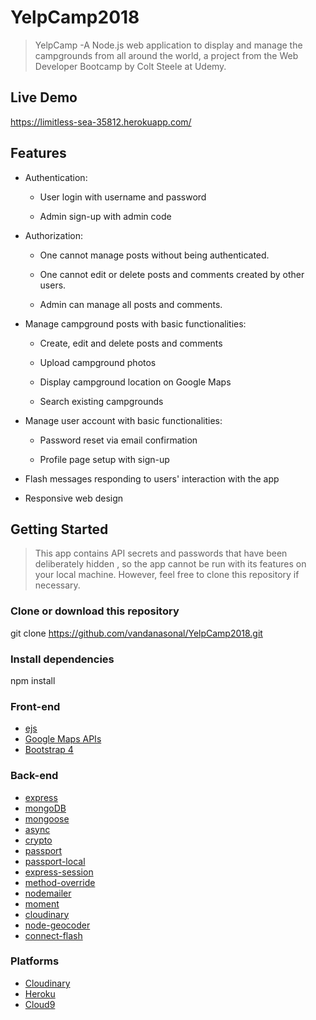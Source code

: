 # YelpCamp2018
>YelpCamp -A Node.js web application to display and manage the campgrounds from all around the world, a project from the Web Developer Bootcamp by Colt Steele at Udemy.

## Live Demo
https://limitless-sea-35812.herokuapp.com/

## Features
* Authentication:
  
  * User login with username and password

  * Admin sign-up with admin code

* Authorization:

  * One cannot manage posts without being authenticated.

  * One cannot edit or delete posts and comments created by other users.

  * Admin can manage all posts and comments.

* Manage campground posts with basic functionalities:

  * Create, edit and delete posts and comments

  * Upload campground photos

  * Display campground location on Google Maps
  
  * Search existing campgrounds

* Manage user account with basic functionalities:

  * Password reset via email confirmation

  * Profile page setup with sign-up

* Flash messages responding to users' interaction with the app

* Responsive web design
## Getting Started

> This app contains API secrets and passwords that have been deliberately hidden , so the app cannot be run with its features on your local machine. However, feel free to clone this repository if necessary.

### Clone or download this repository

git clone https://github.com/vandanasonal/YelpCamp2018.git

### Install dependencies

npm install

### Front-end

* [ejs](http://ejs.co/)
* [Google Maps APIs](https://developers.google.com/maps/)
* [Bootstrap 4](https://getbootstrap.com/docs/4.0/)

### Back-end

* [express](https://expressjs.com/)
* [mongoDB](https://www.mongodb.com/)
* [mongoose](http://mongoosejs.com/)
* [async](http://caolan.github.io/async/)
* [crypto](https://nodejs.org/api/crypto.html#crypto_crypto)
* [passport](http://www.passportjs.org/)
* [passport-local](https://github.com/jaredhanson/passport-local#passport-local)
* [express-session](https://github.com/expressjs/session#express-session)
* [method-override](https://github.com/expressjs/method-override#method-override)
* [nodemailer](https://nodemailer.com/about/)
* [moment](https://momentjs.com/)
* [cloudinary](https://cloudinary.com/)
* [node-geocoder](https://github.com/nchaulet/node-geocoder#node-geocoder)
* [connect-flash](https://github.com/jaredhanson/connect-flash#connect-flash)

### Platforms

* [Cloudinary](https://cloudinary.com/)
* [Heroku](https://www.heroku.com/)
* [Cloud9](https://aws.amazon.com/cloud9/?origin=c9io)
